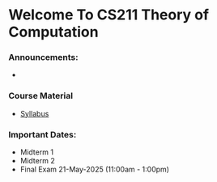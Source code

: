 # Welcome To CS211 Theory of Computation

### Announcements:
- 

### Course Material
- [Syllabus](Syllabus.md)

### Important Dates: 
- Midterm 1 
- Midterm 2
- Final Exam 21-May-2025 (11:00am - 1:00pm) 
